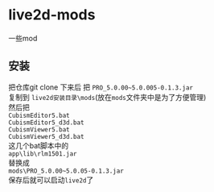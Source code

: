# live2d-mods
一些mod

## 安装
把仓库git clone 下来后 把 `PRO_5.0.00~5.0.005-0.1.3.jar`   
复制到 `live2d安装目录\mods`(放在`mods`文件夹中是为了方便管理)  
然后把  
`CubismEditor5.bat`  
`CubismEditor5_d3d.bat`  
`CubismViewer5.bat`  
`CubismViewer5_d3d.bat`  
这几个bat脚本中的  
`app\lib\rlm1501.jar`  
替换成  
`mods\PRO_5.0.00~5.0.05-0.1.3.jar`  
保存后就可以启动`live2d`了